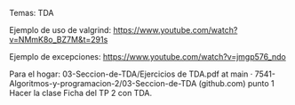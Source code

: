 Temas: 
TDA

Ejemplo de uso de valgrind: https://www.youtube.com/watch?v=NMmK8o_BZ7M&t=291s

Ejemplo de excepciones: https://www.youtube.com/watch?v=jmgp576_ndo

Para el hogar:
03-Seccion-de-TDA/Ejercicios de TDA.pdf at main · 7541-Algoritmos-y-programacion-2/03-Seccion-de-TDA (github.com) punto 1
Hacer la clase Ficha del TP 2 con TDA.
